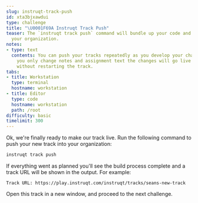 ```yaml
---
slug: instruqt-track-push
id: xta3bjxawdui
type: challenge
title: "\U0001F69A Instruqt Track Push"
teaser: The `instruqt track push` command will bundle up your code and push it to
  your organization.
notes:
- type: text
  contents: You can push your tracks repeatedly as you develop your challenges. If
    you only change notes and assignment text the changes will go live immediately
    without restarting the track.
tabs:
- title: Workstation
  type: terminal
  hostname: workstation
- title: Editor
  type: code
  hostname: workstation
  path: /root
difficulty: basic
timelimit: 300
---
```

<style type="text/css" rel="stylesheet">
hr.cyan { background-color: cyan; color: cyan; height: 2px; margin-bottom: -10px; }
h2.cyan { color: cyan; }
</style>Ok, we're finally ready to make our track live. Run the following command to push your new track into your organization:

```bash
instruqt track push
```

If everything went as planned you'll see the build process complete and a track URL will be shown in the output. For example:

```
Track URL: https://play.instruqt.com/instruqt/tracks/seans-new-track
```

Open this track in a new window, and proceed to the next challenge.
